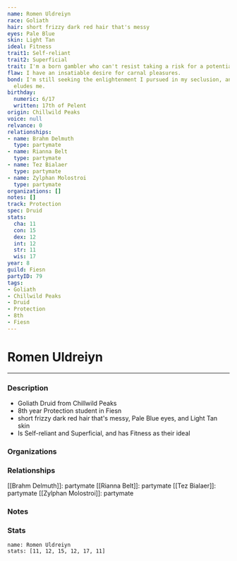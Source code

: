 ```yaml
---
name: Romen Uldreiyn
race: Goliath
hair: short frizzy dark red hair that's messy
eyes: Pale Blue
skin: Light Tan
ideal: Fitness
trait1: Self-reliant
trait2: Superficial
trait: I'm a born gambler who can't resist taking a risk for a potential payoff.
flaw: I have an insatiable desire for carnal pleasures.
bond: I'm still seeking the enlightenment I pursued in my seclusion, and it still
  eludes me.
birthday:
  numeric: 6/17
  written: 17th of Pelent
origin: Chillwild Peaks
voice: null
relvance: 0
relationships:
- name: Brahm Delmuth
  type: partymate
- name: Rianna Belt
  type: partymate
- name: Tez Bialaer
  type: partymate
- name: Zylphan Molostroi
  type: partymate
organizations: []
notes: []
track: Protection
spec: Druid
stats:
  cha: 11
  con: 15
  dex: 12
  int: 12
  str: 11
  wis: 17
year: 8
guild: Fiesn
partyID: 79
tags:
- Goliath
- Chillwild Peaks
- Druid
- Protection
- 8th
- Fiesn
---
```

# Romen Uldreiyn
---
### Description
- Goliath Druid from Chillwild Peaks
- 8th year Protection student in Fiesn
- short frizzy dark red hair that's messy, Pale Blue eyes, and Light Tan skin
- Is Self-reliant and Superficial, and has Fitness as their ideal

### Organizations

### Relationships
[[Brahm Delmuth]]: partymate
[[Rianna Belt]]: partymate
[[Tez Bialaer]]: partymate
[[Zylphan Molostroi]]: partymate

### Notes

### Stats
```statblock
name: Romen Uldreiyn
stats: [11, 12, 15, 12, 17, 11]
```